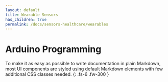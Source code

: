 ```yaml
---
layout: default
title: Wearable Sensors
has_children: true
permalink: /docs/sensors-healthcare/wearables
---
```


# Arduino Programming

To make it as easy as possible to write documentation in plain Markdown, most UI components are styled using default Markdown elements with few additional CSS classes needed.
{: .fs-6 .fw-300 }
